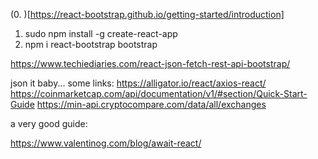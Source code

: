 (0. )[https://react-bootstrap.github.io/getting-started/introduction]
1. sudo npm install -g create-react-app
2. npm i react-bootstrap bootstrap

https://www.techiediaries.com/react-json-fetch-rest-api-bootstrap/

json it baby... some links:
https://alligator.io/react/axios-react/
https://coinmarketcap.com/api/documentation/v1/#section/Quick-Start-Guide
https://min-api.cryptocompare.com/data/all/exchanges


a very good guide:

https://www.valentinog.com/blog/await-react/


